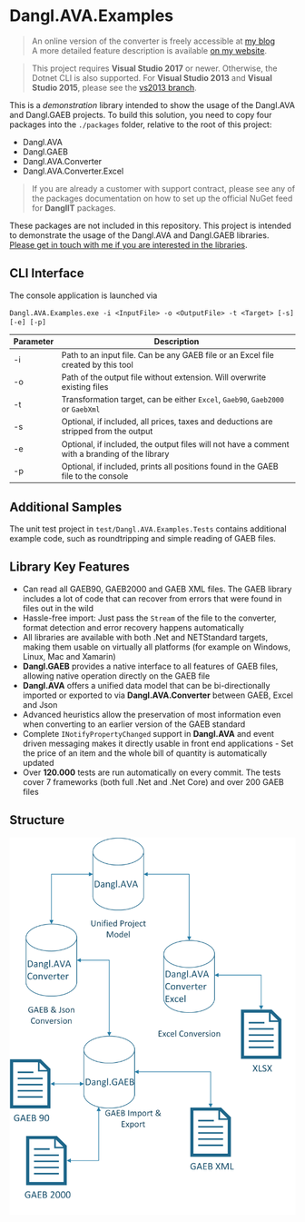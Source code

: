 # Dangl.AVA.Examples

> An online version of the converter is freely accessible at [my blog](https://blog.dangl.me/gaeb-converter/)  
> A more detailed feature description is available [on my website](https://www.dangl-it.com/products/gaeb-ava-net-library/).

> This project requires **Visual Studio 2017** or newer. Otherwise, the Dotnet CLI is also supported. For **Visual Studio 2013**
> and **Visual Studio 2015**, please see the [vs2013 branch](https://github.com/GeorgDangl/Dangl.AVA.Examples/tree/vs2013).

This is a _demonstration_ library intended to show the usage of the Dangl.AVA and Dangl.GAEB projects.
To build this solution, you need to copy four packages into the `./packages` folder, relative to the root of this project:
* Dangl.AVA
* Dangl.GAEB
* Dangl.AVA.Converter
* Dangl.AVA.Converter.Excel

> If you are already a customer with support contract, please see any of the packages documentation on how to set up the official NuGet feed for **DanglIT** packages.

These packages are not included in this repository.
This project is intended to demonstrate the usage of the Dangl.AVA and Dangl.GAEB libraries.
[Please get in touch with me if you are interested in the libraries](https://www.dangl-it.com/contact/?message=I%27m+interested+in+Dangl.GAEB+%26+Dangl.AVA.+Please+contact+me.).

## CLI Interface

The console application is launched via

    Dangl.AVA.Examples.exe -i <InputFile> -o <OutputFile> -t <Target> [-s] [-e] [-p]

| Parameter | Description |
|-----------|-------------|
| -i | Path to an input file. Can be any GAEB file or an Excel file created by this tool |
| -o | Path of the output file without extension. Will overwrite existing files |
| -t | Transformation target, can be either `Excel`, `Gaeb90`, `Gaeb2000` or `GaebXml`|
| -s | Optional, if included, all prices, taxes and deductions are stripped from the output|
| -e | Optional, if included, the output files will not have a comment with a branding of the library |
| -p | Optional, if included, prints all positions found in the GAEB file to the console |

## Additional Samples

The unit test project in `test/Dangl.AVA.Examples.Tests` contains additional example code,
such as roundtripping and simple reading of GAEB files.

## Library Key Features

* Can read all GAEB90, GAEB2000 and GAEB XML files. The GAEB library includes a lot of code that can recover from errors that were found in files out in the wild
* Hassle-free import: Just pass the `Stream` of the file to the converter, format detection and error recovery happens automatically
* All libraries are available with both .Net and NETStandard targets, making them usable on virtually all platforms (for example on Windows, Linux, Mac and Xamarin)
* **Dangl.GAEB** provides a native interface to all features of GAEB files, allowing native operation directly on the GAEB file
* **Dangl.AVA** offers a unified data model that can be bi-directionally imported or exported to via **Dangl.AVA.Converter** between GAEB, Excel and Json
* Advanced heuristics allow the preservation of most information even when converting to an earlier version of the GAEB standard
* Complete `INotifyPropertyChanged` support in **Dangl.AVA** and event driven messaging makes it directly usable in front end applications - Set the price of an item and the whole bill of quantity is automatically updated
* Over **120.000** tests are run automatically on every commit. The tests cover 7 frameworks (both full .Net and .Net Core) and over 200 GAEB files

## Structure

![Library Structure](docs/structure.png)
